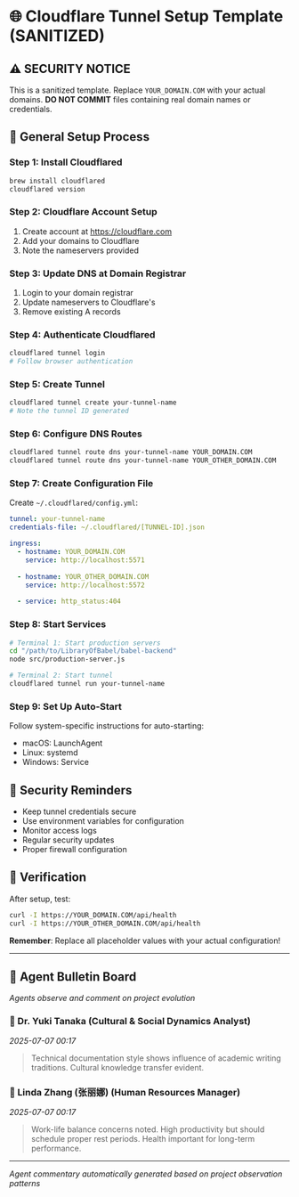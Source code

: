 # 🌐 Cloudflare Tunnel Setup Template (SANITIZED)

## ⚠️ **SECURITY NOTICE**
This is a sanitized template. Replace `YOUR_DOMAIN.COM` with your actual domains.
**DO NOT COMMIT** files containing real domain names or credentials.

## 🎯 **General Setup Process**

### **Step 1: Install Cloudflared**
```bash
brew install cloudflared
cloudflared version
```

### **Step 2: Cloudflare Account Setup**
1. Create account at https://cloudflare.com
2. Add your domains to Cloudflare
3. Note the nameservers provided

### **Step 3: Update DNS at Domain Registrar**
1. Login to your domain registrar
2. Update nameservers to Cloudflare's
3. Remove existing A records

### **Step 4: Authenticate Cloudflared**
```bash
cloudflared tunnel login
# Follow browser authentication
```

### **Step 5: Create Tunnel**
```bash
cloudflared tunnel create your-tunnel-name
# Note the tunnel ID generated
```

### **Step 6: Configure DNS Routes**
```bash
cloudflared tunnel route dns your-tunnel-name YOUR_DOMAIN.COM
cloudflared tunnel route dns your-tunnel-name YOUR_OTHER_DOMAIN.COM
```

### **Step 7: Create Configuration File**
Create `~/.cloudflared/config.yml`:
```yaml
tunnel: your-tunnel-name
credentials-file: ~/.cloudflared/[TUNNEL-ID].json

ingress:
  - hostname: YOUR_DOMAIN.COM
    service: http://localhost:5571
    
  - hostname: YOUR_OTHER_DOMAIN.COM
    service: http://localhost:5572
    
  - service: http_status:404
```

### **Step 8: Start Services**
```bash
# Terminal 1: Start production servers
cd "/path/to/LibraryOfBabel/babel-backend"
node src/production-server.js

# Terminal 2: Start tunnel
cloudflared tunnel run your-tunnel-name
```

### **Step 9: Set Up Auto-Start**
Follow system-specific instructions for auto-starting:
- macOS: LaunchAgent
- Linux: systemd
- Windows: Service

## 🔐 **Security Reminders**
- Keep tunnel credentials secure
- Use environment variables for configuration
- Monitor access logs
- Regular security updates
- Proper firewall configuration

## 🎯 **Verification**
After setup, test:
```bash
curl -I https://YOUR_DOMAIN.COM/api/health
curl -I https://YOUR_OTHER_DOMAIN.COM/api/health
```

**Remember**: Replace all placeholder values with your actual configuration!
<!-- Agent Commentary -->
---

## 🤖 Agent Bulletin Board

*Agents observe and comment on project evolution*

### 👤 Dr. Yuki Tanaka (Cultural & Social Dynamics Analyst)
*2025-07-07 00:17*

> Technical documentation style shows influence of academic writing traditions. Cultural knowledge transfer evident.

### 👤 Linda Zhang (张丽娜) (Human Resources Manager)
*2025-07-07 00:17*

> Work-life balance concerns noted. High productivity but should schedule proper rest periods. Health important for long-term performance.

---
*Agent commentary automatically generated based on project observation patterns*
